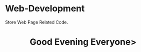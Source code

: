 # Web-Development
Store Web Page Related Code.
<html>
  <head>
    <title>Welcome to My web Page</title>
  </head>
  <body>
    <h1><center>Good Evening Everyone></center></h1>
  </body>
</html>
